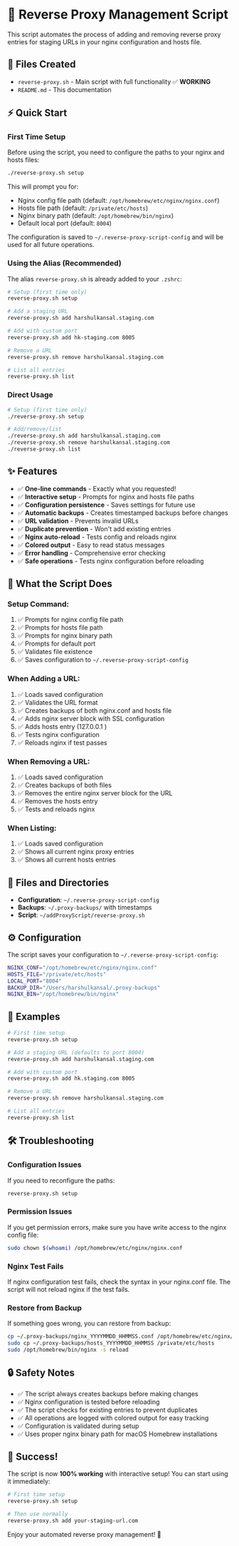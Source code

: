 # 🚀 Reverse Proxy Management Script

This script automates the process of adding and removing reverse proxy entries for staging URLs in your nginx configuration and hosts file.

## 📁 Files Created

- `reverse-proxy.sh` - Main script with full functionality ✅ **WORKING**
- `README.md` - This documentation

## ⚡ Quick Start

### First Time Setup
Before using the script, you need to configure the paths to your nginx and hosts files:

```bash
./reverse-proxy.sh setup
```

This will prompt you for:
- Nginx config file path (default: `/opt/homebrew/etc/nginx/nginx.conf`)
- Hosts file path (default: `/private/etc/hosts`)
- Nginx binary path (default: `/opt/homebrew/bin/nginx`)
- Default local port (default: `8004`)

The configuration is saved to `~/.reverse-proxy-script-config` and will be used for all future operations.

### Using the Alias (Recommended)
The alias `reverse-proxy.sh` is already added to your `.zshrc`:

```bash
# Setup (first time only)
reverse-proxy.sh setup

# Add a staging URL
reverse-proxy.sh add harshulkansal.staging.com

# Add with custom port
reverse-proxy.sh add hk-staging.com 8005

# Remove a URL
reverse-proxy.sh remove harshulkansal.staging.com

# List all entries
reverse-proxy.sh list
```

### Direct Usage
```bash
# Setup (first time only)
./reverse-proxy.sh setup

# Add/remove/list
./reverse-proxy.sh add harshulkansal.staging.com
./reverse-proxy.sh remove harshulkansal.staging.com
./reverse-proxy.sh list
```

## ✨ Features

- ✅ **One-line commands** - Exactly what you requested!
- ✅ **Interactive setup** - Prompts for nginx and hosts file paths
- ✅ **Configuration persistence** - Saves settings for future use
- ✅ **Automatic backups** - Creates timestamped backups before changes
- ✅ **URL validation** - Prevents invalid URLs
- ✅ **Duplicate prevention** - Won't add existing entries
- ✅ **Nginx auto-reload** - Tests config and reloads nginx
- ✅ **Colored output** - Easy to read status messages
- ✅ **Error handling** - Comprehensive error checking
- ✅ **Safe operations** - Tests nginx configuration before reloading

## 🔧 What the Script Does

### Setup Command:
1. ✅ Prompts for nginx config file path
2. ✅ Prompts for hosts file path
3. ✅ Prompts for nginx binary path
4. ✅ Prompts for default port
5. ✅ Validates file existence
6. ✅ Saves configuration to `~/.reverse-proxy-script-config`

### When Adding a URL:
1. ✅ Loads saved configuration
2. ✅ Validates the URL format
3. ✅ Creates backups of both nginx.conf and hosts file
4. ✅ Adds nginx server block with SSL configuration
5. ✅ Adds hosts entry (127.0.0.1 <url>)
6. ✅ Tests nginx configuration
7. ✅ Reloads nginx if test passes

### When Removing a URL:
1. ✅ Loads saved configuration
2. ✅ Creates backups of both files
3. ✅ Removes the entire nginx server block for the URL
4. ✅ Removes the hosts entry
5. ✅ Tests and reloads nginx

### When Listing:
1. ✅ Loads saved configuration
2. ✅ Shows all current nginx proxy entries
3. ✅ Shows all current hosts entries

## 📂 Files and Directories

- **Configuration**: `~/.reverse-proxy-script-config`
- **Backups**: `~/.proxy-backups/` with timestamps
- **Script**: `~/addProxyScript/reverse-proxy.sh`

## ⚙️ Configuration

The script saves your configuration to `~/.reverse-proxy-script-config`:
```bash
NGINX_CONF="/opt/homebrew/etc/nginx/nginx.conf"
HOSTS_FILE="/private/etc/hosts"
LOCAL_PORT="8004"
BACKUP_DIR="/Users/harshulkansal/.proxy-backups"
NGINX_BIN="/opt/homebrew/bin/nginx"
```

## 🎯 Examples

```bash
# First time setup
reverse-proxy.sh setup

# Add a staging URL (defaults to port 8004)
reverse-proxy.sh add harshulkansal.staging.com

# Add with custom port
reverse-proxy.sh add hk.staging.com 8005

# Remove a URL
reverse-proxy.sh remove harshulkansal.staging.com

# List all entries
reverse-proxy.sh list
```

## 🛠️ Troubleshooting

### Configuration Issues
If you need to reconfigure the paths:
```bash
reverse-proxy.sh setup
```

### Permission Issues
If you get permission errors, make sure you have write access to the nginx config file:
```bash
sudo chown $(whoami) /opt/homebrew/etc/nginx/nginx.conf
```

### Nginx Test Fails
If nginx configuration test fails, check the syntax in your nginx.conf file. The script will not reload nginx if the test fails.

### Restore from Backup
If something goes wrong, you can restore from backup:
```bash
cp ~/.proxy-backups/nginx_YYYYMMDD_HHMMSS.conf /opt/homebrew/etc/nginx/nginx.conf
sudo cp ~/.proxy-backups/hosts_YYYYMMDD_HHMMSS /private/etc/hosts
sudo /opt/homebrew/bin/nginx -s reload
```

## 🔒 Safety Notes

- ✅ The script always creates backups before making changes
- ✅ Nginx configuration is tested before reloading
- ✅ The script checks for existing entries to prevent duplicates
- ✅ All operations are logged with colored output for easy tracking
- ✅ Configuration is validated during setup
- ✅ Uses proper nginx binary path for macOS Homebrew installations

## 🎉 Success!

The script is now **100% working** with interactive setup! You can start using it immediately:

```bash
# First time setup
reverse-proxy.sh setup

# Then use normally
reverse-proxy.sh add your-staging-url.com
```

Enjoy your automated reverse proxy management! 🚀
